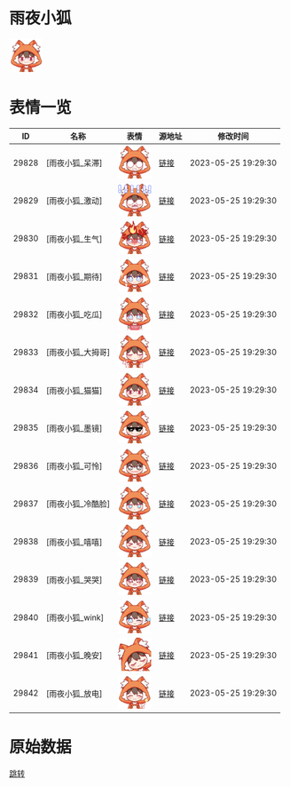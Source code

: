 # 雨夜小狐

<img src="./cover.png" height="60" alt="cover" />

# 表情一览

|ID|名称|表情|源地址|修改时间|
|----|----|----|----|----|
|29828|[雨夜小狐_呆滞]|<img src="./pic/029828_%5B雨夜小狐_呆滞%5D.png" height="60" alt="呆滞"/>|[链接](https://i0.hdslb.com/bfs/garb/c5f41e261ada11bf8c51702ffd77e324dced495f.png)|2023-05-25 19:29:30|
|29829|[雨夜小狐_激动]|<img src="./pic/029829_%5B雨夜小狐_激动%5D.png" height="60" alt="激动"/>|[链接](https://i0.hdslb.com/bfs/garb/03676ca6fa5785b03279cd60c0f93d81744884ce.png)|2023-05-25 19:29:30|
|29830|[雨夜小狐_生气]|<img src="./pic/029830_%5B雨夜小狐_生气%5D.png" height="60" alt="生气"/>|[链接](https://i0.hdslb.com/bfs/garb/c2cb9efab193c4c3aa8262dc9f9431a63fce4c9e.png)|2023-05-25 19:29:30|
|29831|[雨夜小狐_期待]|<img src="./pic/029831_%5B雨夜小狐_期待%5D.png" height="60" alt="期待"/>|[链接](https://i0.hdslb.com/bfs/garb/0410de335319fd96e1d3eb035acb4131fd4a7af5.png)|2023-05-25 19:29:30|
|29832|[雨夜小狐_吃瓜]|<img src="./pic/029832_%5B雨夜小狐_吃瓜%5D.png" height="60" alt="吃瓜"/>|[链接](https://i0.hdslb.com/bfs/garb/7928024ad214bd3fe1f8e0e1fac61860d41bc83c.png)|2023-05-25 19:29:30|
|29833|[雨夜小狐_大拇哥]|<img src="./pic/029833_%5B雨夜小狐_大拇哥%5D.png" height="60" alt="大拇哥"/>|[链接](https://i0.hdslb.com/bfs/garb/28f4fe36f892e3002a32876f2464e33cbd309f12.png)|2023-05-25 19:29:30|
|29834|[雨夜小狐_猫猫]|<img src="./pic/029834_%5B雨夜小狐_猫猫%5D.png" height="60" alt="猫猫"/>|[链接](https://i0.hdslb.com/bfs/garb/bdee7f30a47ea65554c8f12ef992339e9d807311.png)|2023-05-25 19:29:30|
|29835|[雨夜小狐_墨镜]|<img src="./pic/029835_%5B雨夜小狐_墨镜%5D.png" height="60" alt="墨镜"/>|[链接](https://i0.hdslb.com/bfs/garb/4edb30e3144fba083dad3d55a08425be2c4da3c5.png)|2023-05-25 19:29:30|
|29836|[雨夜小狐_可怜]|<img src="./pic/029836_%5B雨夜小狐_可怜%5D.png" height="60" alt="可怜"/>|[链接](https://i0.hdslb.com/bfs/garb/46647129d6fd83d2f7f8b71b038ee1080c8f673f.png)|2023-05-25 19:29:30|
|29837|[雨夜小狐_冷酷脸]|<img src="./pic/029837_%5B雨夜小狐_冷酷脸%5D.png" height="60" alt="冷酷脸"/>|[链接](https://i0.hdslb.com/bfs/garb/b9c9307dd5395570d3c6b8b9d35c525c92ec2d53.png)|2023-05-25 19:29:30|
|29838|[雨夜小狐_嘻嘻]|<img src="./pic/029838_%5B雨夜小狐_嘻嘻%5D.png" height="60" alt="嘻嘻"/>|[链接](https://i0.hdslb.com/bfs/garb/b1b6d0e9ee5ab1cce550a6f2e024cd2d3e51fcc7.png)|2023-05-25 19:29:30|
|29839|[雨夜小狐_哭哭]|<img src="./pic/029839_%5B雨夜小狐_哭哭%5D.png" height="60" alt="哭哭"/>|[链接](https://i0.hdslb.com/bfs/garb/52418304fa38054c08ad11e290969554012f2ef1.png)|2023-05-25 19:29:30|
|29840|[雨夜小狐_wink]|<img src="./pic/029840_%5B雨夜小狐_wink%5D.png" height="60" alt="wink"/>|[链接](https://i0.hdslb.com/bfs/garb/2cff7a9946438fde2932aa554720289cf3905740.png)|2023-05-25 19:29:30|
|29841|[雨夜小狐_晚安]|<img src="./pic/029841_%5B雨夜小狐_晚安%5D.png" height="60" alt="晚安"/>|[链接](https://i0.hdslb.com/bfs/garb/c4e804b563f8e6d2dfa0c3433977cbc8bce4662e.png)|2023-05-25 19:29:30|
|29842|[雨夜小狐_放电]|<img src="./pic/029842_%5B雨夜小狐_放电%5D.png" height="60" alt="放电"/>|[链接](https://i0.hdslb.com/bfs/garb/e7e94c91eb5d46221cb4513e905741fe0cbe3daa.png)|2023-05-25 19:29:30|

# 原始数据

[跳转](./raw.json)

